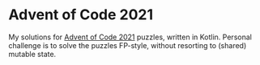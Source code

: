 # Advent of Code 2021

My solutions for [Advent of Code 2021](https://adventofcode.com/2021/) puzzles, written in Kotlin. 
Personal challenge is to solve the puzzles FP-style, without resorting to (shared) mutable state.

